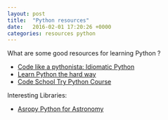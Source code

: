 ```yaml
---
layout: post
title:  "Python resources"
date:   2016-02-01 17:20:26 +0000
categories: resources python
---
```


What are some good resources for learning Python ?

*   [Code like a pythonista: Idiomatic Python](http://python.net/~goodger/projects/pycon/2007/idiomatic/handout.html)
*   [Learn Python the hard way](http://learnpythonthehardway.org/book/)
*   [Code School Try Python Course](https://www.codeschool.com/courses/try-python)

Interesting Libraries:
*   [Asropy Python for Astronomy](http://www.astropy.org/)
